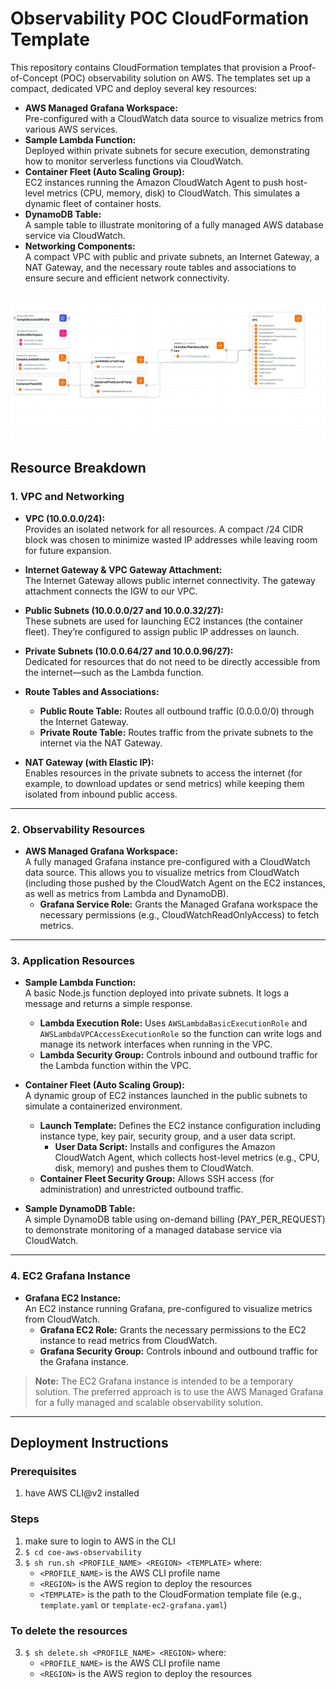 # Observability POC CloudFormation Template

This repository contains CloudFormation templates that provision a Proof-of-Concept (POC) observability solution on AWS. The templates set up a compact, dedicated VPC and deploy several key resources:

- **AWS Managed Grafana Workspace:**  
  Pre-configured with a CloudWatch data source to visualize metrics from various AWS services.
- **Sample Lambda Function:**  
  Deployed within private subnets for secure execution, demonstrating how to monitor serverless functions via CloudWatch.
- **Container Fleet (Auto Scaling Group):**  
  EC2 instances running the Amazon CloudWatch Agent to push host-level metrics (CPU, memory, disk) to CloudWatch. This simulates a dynamic fleet of container hosts.
- **DynamoDB Table:**  
  A sample table to illustrate monitoring of a fully managed AWS database service via CloudWatch.
- **Networking Components:**  
  A compact VPC with public and private subnets, an Internet Gateway, a NAT Gateway, and the necessary route tables and associations to ensure secure and efficient network connectivity.

![Application Composer diagram for the Cloudformation Template](application-composer-poc-observability.png "Application Diagram")
---

## Resource Breakdown

### 1. VPC and Networking

- **VPC (10.0.0.0/24):**  
  Provides an isolated network for all resources. A compact /24 CIDR block was chosen to minimize wasted IP addresses while leaving room for future expansion.

- **Internet Gateway & VPC Gateway Attachment:**  
  The Internet Gateway allows public internet connectivity. The gateway attachment connects the IGW to our VPC.

- **Public Subnets (10.0.0.0/27 and 10.0.0.32/27):**  
  These subnets are used for launching EC2 instances (the container fleet). They’re configured to assign public IP addresses on launch.

- **Private Subnets (10.0.0.64/27 and 10.0.0.96/27):**  
  Dedicated for resources that do not need to be directly accessible from the internet—such as the Lambda function.

- **Route Tables and Associations:**  
  - **Public Route Table:** Routes all outbound traffic (0.0.0.0/0) through the Internet Gateway.  
  - **Private Route Table:** Routes traffic from the private subnets to the internet via the NAT Gateway.

- **NAT Gateway (with Elastic IP):**  
  Enables resources in the private subnets to access the internet (for example, to download updates or send metrics) while keeping them isolated from inbound public access.

---

### 2. Observability Resources

- **AWS Managed Grafana Workspace:**  
  A fully managed Grafana instance pre-configured with a CloudWatch data source. This allows you to visualize metrics from CloudWatch (including those pushed by the CloudWatch Agent on the EC2 instances, as well as metrics from Lambda and DynamoDB).  
  - **Grafana Service Role:** Grants the Managed Grafana workspace the necessary permissions (e.g., CloudWatchReadOnlyAccess) to fetch metrics.

---

### 3. Application Resources

- **Sample Lambda Function:**  
  A basic Node.js function deployed into private subnets. It logs a message and returns a simple response.  
  - **Lambda Execution Role:** Uses `AWSLambdaBasicExecutionRole` and `AWSLambdaVPCAccessExecutionRole` so the function can write logs and manage its network interfaces when running in the VPC.  
  - **Lambda Security Group:** Controls inbound and outbound traffic for the Lambda function within the VPC.

- **Container Fleet (Auto Scaling Group):**  
  A dynamic group of EC2 instances launched in the public subnets to simulate a containerized environment.
  - **Launch Template:** Defines the EC2 instance configuration including instance type, key pair, security group, and a user data script.  
    - **User Data Script:** Installs and configures the Amazon CloudWatch Agent, which collects host-level metrics (e.g., CPU, disk, memory) and pushes them to CloudWatch.
  - **Container Fleet Security Group:** Allows SSH access (for administration) and unrestricted outbound traffic.

- **Sample DynamoDB Table:**  
  A simple DynamoDB table using on-demand billing (PAY_PER_REQUEST) to demonstrate monitoring of a managed database service via CloudWatch.

---

### 4. EC2 Grafana Instance

- **Grafana EC2 Instance:**  
  An EC2 instance running Grafana, pre-configured to visualize metrics from CloudWatch.
  - **Grafana EC2 Role:** Grants the necessary permissions to the EC2 instance to read metrics from CloudWatch.
  - **Grafana Security Group:** Controls inbound and outbound traffic for the Grafana instance.

> **Note:** The EC2 Grafana instance is intended to be a temporary solution. The preferred approach is to use the AWS Managed Grafana for a fully managed and scalable observability solution.

---

## Deployment Instructions

### Prerequisites
1. have AWS CLI@v2 installed

### Steps
1. make sure to login to AWS in the CLI
2. `$ cd coe-aws-observability`
3. `$ sh run.sh <PROFILE_NAME> <REGION> <TEMPLATE>` where:
    - `<PROFILE_NAME>` is the AWS CLI profile name
    - `<REGION>` is the AWS region to deploy the resources
    - `<TEMPLATE>` is the path to the CloudFormation template file (e.g., `template.yaml` or `template-ec2-grafana.yaml`)

### To delete the resources
3. `$ sh delete.sh <PROFILE_NAME> <REGION>` where:
    - `<PROFILE_NAME>` is the AWS CLI profile name
    - `<REGION>` is the AWS region to deploy the resources